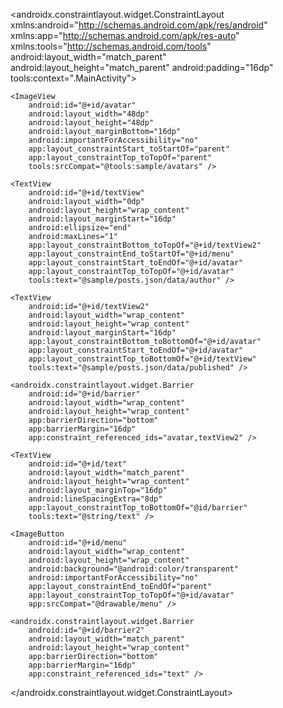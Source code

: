 <?xml version="1.0" encoding="utf-8"?>
<androidx.constraintlayout.widget.ConstraintLayout xmlns:android="http://schemas.android.com/apk/res/android"
    xmlns:app="http://schemas.android.com/apk/res-auto"
    xmlns:tools="http://schemas.android.com/tools"
    android:layout_width="match_parent"
    android:layout_height="match_parent"
    android:padding="16dp"
    tools:context=".MainActivity">


    <ImageView
        android:id="@+id/avatar"
        android:layout_width="48dp"
        android:layout_height="48dp"
        android:layout_marginBottom="16dp"
        android:importantForAccessibility="no"
        app:layout_constraintStart_toStartOf="parent"
        app:layout_constraintTop_toTopOf="parent"
        tools:srcCompat="@tools:sample/avatars" />

    <TextView
        android:id="@+id/textView"
        android:layout_width="0dp"
        android:layout_height="wrap_content"
        android:layout_marginStart="16dp"
        android:ellipsize="end"
        android:maxLines="1"
        app:layout_constraintBottom_toTopOf="@+id/textView2"
        app:layout_constraintEnd_toStartOf="@+id/menu"
        app:layout_constraintStart_toEndOf="@+id/avatar"
        app:layout_constraintTop_toTopOf="@+id/avatar"
        tools:text="@sample/posts.json/data/author" />

    <TextView
        android:id="@+id/textView2"
        android:layout_width="wrap_content"
        android:layout_height="wrap_content"
        android:layout_marginStart="16dp"
        app:layout_constraintBottom_toBottomOf="@+id/avatar"
        app:layout_constraintStart_toEndOf="@+id/avatar"
        app:layout_constraintTop_toBottomOf="@+id/textView"
        tools:text="@sample/posts.json/data/published" />

    <androidx.constraintlayout.widget.Barrier
        android:id="@+id/barrier"
        android:layout_width="wrap_content"
        android:layout_height="wrap_content"
        app:barrierDirection="bottom"
        app:barrierMargin="16dp"
        app:constraint_referenced_ids="avatar,textView2" />

    <TextView
        android:id="@+id/text"
        android:layout_width="match_parent"
        android:layout_height="wrap_content"
        android:layout_marginTop="16dp"
        android:lineSpacingExtra="8dp"
        app:layout_constraintTop_toBottomOf="@id/barrier"
        tools:text="@string/text" />

    <ImageButton
        android:id="@+id/menu"
        android:layout_width="wrap_content"
        android:layout_height="wrap_content"
        android:background="@android:color/transparent"
        android:importantForAccessibility="no"
        app:layout_constraintEnd_toEndOf="parent"
        app:layout_constraintTop_toTopOf="@+id/avatar"
        app:srcCompat="@drawable/menu" />

    <androidx.constraintlayout.widget.Barrier
        android:id="@+id/barrier2"
        android:layout_width="match_parent"
        android:layout_height="wrap_content"
        app:barrierDirection="bottom"
        app:barrierMargin="16dp"
        app:constraint_referenced_ids="text" />
</androidx.constraintlayout.widget.ConstraintLayout>
